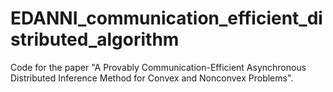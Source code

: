 # EDANNI_communication_efficient_distributed_algorithm
Code for the paper "A Provably Communication-Efficient Asynchronous Distributed Inference Method for Convex and Nonconvex Problems".


